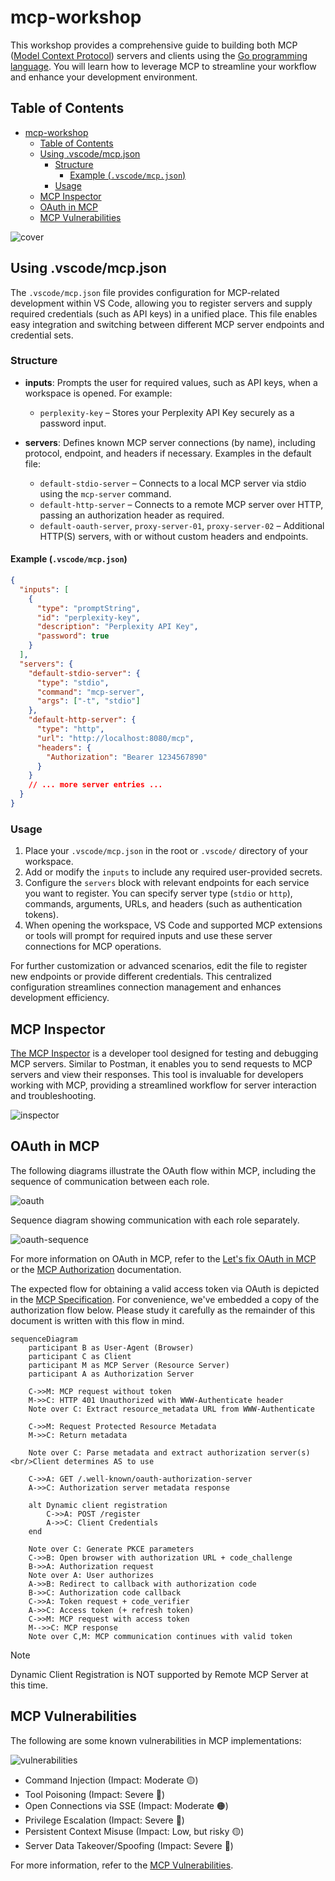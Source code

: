 # mcp-workshop

This workshop provides a comprehensive guide to building both MCP ([Model Context Protocol][1]) servers and clients using the [Go programming language][2]. You will learn how to leverage MCP to streamline your workflow and enhance your development environment.

## Table of Contents

- [mcp-workshop](#mcp-workshop)
  - [Table of Contents](#table-of-contents)
  - [Using .vscode/mcp.json](#using-vscodemcpjson)
    - [Structure](#structure)
      - [Example (`.vscode/mcp.json`)](#example-vscodemcpjson)
    - [Usage](#usage)
  - [MCP Inspector](#mcp-inspector)
  - [OAuth in MCP](#oauth-in-mcp)
  - [MCP Vulnerabilities](#mcp-vulnerabilities)

![cover](./images/cover.png)

## Using .vscode/mcp.json

The `.vscode/mcp.json` file provides configuration for MCP-related development within VS Code, allowing you to register servers and supply required credentials (such as API keys) in a unified place. This file enables easy integration and switching between different MCP server endpoints and credential sets.

### Structure

- **inputs**: Prompts the user for required values, such as API keys, when a workspace is opened. For example:

  - `perplexity-key` – Stores your Perplexity API Key securely as a password input.

- **servers**: Defines known MCP server connections (by name), including protocol, endpoint, and headers if necessary. Examples in the default file:

  - `default-stdio-server` – Connects to a local MCP server via stdio using the `mcp-server` command.
  - `default-http-server` – Connects to a remote MCP server over HTTP, passing an authorization header as required.
  - `default-oauth-server`, `proxy-server-01`, `proxy-server-02` – Additional HTTP(S) servers, with or without custom headers and endpoints.

#### Example (`.vscode/mcp.json`)

```json
{
  "inputs": [
    {
      "type": "promptString",
      "id": "perplexity-key",
      "description": "Perplexity API Key",
      "password": true
    }
  ],
  "servers": {
    "default-stdio-server": {
      "type": "stdio",
      "command": "mcp-server",
      "args": ["-t", "stdio"]
    },
    "default-http-server": {
      "type": "http",
      "url": "http://localhost:8080/mcp",
      "headers": {
        "Authorization": "Bearer 1234567890"
      }
    }
    // ... more server entries ...
  }
}
```

### Usage

1. Place your `.vscode/mcp.json` in the root or `.vscode/` directory of your workspace.
2. Add or modify the `inputs` to include any required user-provided secrets.
3. Configure the `servers` block with relevant endpoints for each service you want to register. You can specify server type (`stdio` or `http`), commands, arguments, URLs, and headers (such as authentication tokens).
4. When opening the workspace, VS Code and supported MCP extensions or tools will prompt for required inputs and use these server connections for MCP operations.

For further customization or advanced scenarios, edit the file to register new endpoints or provide different credentials. This centralized configuration streamlines connection management and enhances development efficiency.

[1]: https://modelcontextprotocol.io/introduction
[2]: https://go.dev

## MCP Inspector

[The MCP Inspector][01] is a developer tool designed for testing and debugging MCP servers. Similar to Postman, it enables you to send requests to MCP servers and view their responses. This tool is invaluable for developers working with MCP, providing a streamlined workflow for server interaction and troubleshooting.

![inspector](./images/inspector.png)

[01]: https://github.com/modelcontextprotocol/inspector

## OAuth in MCP

The following diagrams illustrate the OAuth flow within MCP, including the sequence of communication between each role.

![oauth](./images/oauth-flow-01.png)

Sequence diagram showing communication with each role separately.

![oauth-sequence](./images/oauth-flow-02.png)

For more information on OAuth in MCP, refer to the [Let's fix OAuth in MCP][3] or the [MCP Authorization][4] documentation.

[3]: https://aaronparecki.com/2025/04/03/15/oauth-for-model-context-protocol
[4]: https://modelcontextprotocol.io/specification/2025-03-26/basic/authorization

The expected flow for obtaining a valid access token via OAuth is depicted in the [MCP Specification](https://modelcontextprotocol.io/specification/draft/basic/authorization#authorization-flow-steps). For convenience, we've embedded a copy of the authorization flow below. Please study it carefully as the remainder of this document is written with this flow in mind.

```mermaid
sequenceDiagram
    participant B as User-Agent (Browser)
    participant C as Client
    participant M as MCP Server (Resource Server)
    participant A as Authorization Server

    C->>M: MCP request without token
    M->>C: HTTP 401 Unauthorized with WWW-Authenticate header
    Note over C: Extract resource_metadata URL from WWW-Authenticate

    C->>M: Request Protected Resource Metadata
    M->>C: Return metadata

    Note over C: Parse metadata and extract authorization server(s)<br/>Client determines AS to use

    C->>A: GET /.well-known/oauth-authorization-server
    A->>C: Authorization server metadata response

    alt Dynamic client registration
        C->>A: POST /register
        A->>C: Client Credentials
    end

    Note over C: Generate PKCE parameters
    C->>B: Open browser with authorization URL + code_challenge
    B->>A: Authorization request
    Note over A: User authorizes
    A->>B: Redirect to callback with authorization code
    B->>C: Authorization code callback
    C->>A: Token request + code_verifier
    A->>C: Access token (+ refresh token)
    C->>M: MCP request with access token
    M-->>C: MCP response
    Note over C,M: MCP communication continues with valid token
```

> [!NOTE]
> Dynamic Client Registration is NOT supported by Remote MCP Server at this time.

## MCP Vulnerabilities

The following are some known vulnerabilities in MCP implementations:

![vulnerabilities](./images/vulnerabilities.gif)

- Command Injection (Impact: Moderate 🟡)
- Tool Poisoning (Impact: Severe 🔴)
- Open Connections via SSE (Impact: Moderate 🟠)
- Privilege Escalation (Impact: Severe 🔴)
- Persistent Context Misuse (Impact: Low, but risky 🟡)
- Server Data Takeover/Spoofing (Impact: Severe 🔴)

For more information, refer to the [MCP Vulnerabilities][11].

[11]: https://www.linkedin.com/posts/eordax_ai-mcp-genai-activity-7333057511651954688-sbNO
